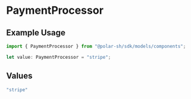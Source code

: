 # PaymentProcessor

## Example Usage

```typescript
import { PaymentProcessor } from "@polar-sh/sdk/models/components";

let value: PaymentProcessor = "stripe";
```

## Values

```typescript
"stripe"
```